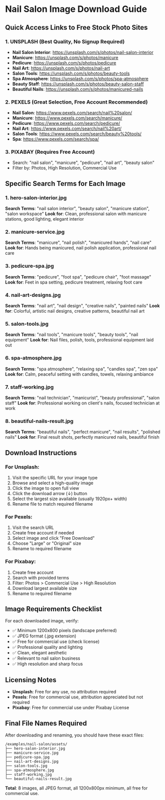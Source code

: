 # Nail Salon Image Download Guide

## Quick Access Links to Free Stock Photo Sites

### 1. UNSPLASH (Best Quality, No Signup Required)
- **Nail Salon Interior**: https://unsplash.com/s/photos/nail-salon-interior
- **Manicure**: https://unsplash.com/s/photos/manicure
- **Pedicure**: https://unsplash.com/s/photos/pedicure
- **Nail Art**: https://unsplash.com/s/photos/nail-art
- **Salon Tools**: https://unsplash.com/s/photos/beauty-tools
- **Spa Atmosphere**: https://unsplash.com/s/photos/spa-atmosphere
- **Beauty Staff**: https://unsplash.com/s/photos/beauty-salon-staff
- **Beautiful Nails**: https://unsplash.com/s/photos/manicured-nails

### 2. PEXELS (Great Selection, Free Account Recommended)
- **Nail Salon**: https://www.pexels.com/search/nail%20salon/
- **Manicure**: https://www.pexels.com/search/manicure/
- **Pedicure**: https://www.pexels.com/search/pedicure/
- **Nail Art**: https://www.pexels.com/search/nail%20art/
- **Salon Tools**: https://www.pexels.com/search/beauty%20tools/
- **Spa**: https://www.pexels.com/search/spa/

### 3. PIXABAY (Requires Free Account)
- Search: "nail salon", "manicure", "pedicure", "nail art", "beauty salon"
- Filter by: Photos, High Resolution, Commercial Use

## Specific Search Terms for Each Image

### 1. hero-salon-interior.jpg
**Search Terms**: "nail salon interior", "beauty salon", "manicure station", "salon workspace"
**Look for**: Clean, professional salon with manicure stations, good lighting, elegant interior

### 2. manicure-service.jpg  
**Search Terms**: "manicure", "nail polish", "manicured hands", "nail care"
**Look for**: Hands being manicured, nail polish application, professional nail care

### 3. pedicure-spa.jpg
**Search Terms**: "pedicure", "foot spa", "pedicure chair", "foot massage"
**Look for**: Feet in spa setting, pedicure treatment, relaxing foot care

### 4. nail-art-designs.jpg
**Search Terms**: "nail art", "nail design", "creative nails", "painted nails"
**Look for**: Colorful, artistic nail designs, creative patterns, beautiful nail art

### 5. salon-tools.jpg
**Search Terms**: "nail tools", "manicure tools", "beauty tools", "nail equipment"
**Look for**: Nail files, polish, tools, professional equipment laid out

### 6. spa-atmosphere.jpg
**Search Terms**: "spa atmosphere", "relaxing spa", "candles spa", "zen spa"
**Look for**: Calm, peaceful setting with candles, towels, relaxing ambiance

### 7. staff-working.jpg
**Search Terms**: "nail technician", "manicurist", "beauty professional", "salon staff"
**Look for**: Professional working on client's nails, focused technician at work

### 8. beautiful-nails-result.jpg
**Search Terms**: "beautiful nails", "perfect manicure", "nail results", "polished nails"
**Look for**: Final result shots, perfectly manicured nails, beautiful finish

## Download Instructions

### For Unsplash:
1. Visit the specific URL for your image type
2. Browse and select a high-quality image
3. Click the image to open full view
4. Click the download arrow (↓) button
5. Select the largest size available (usually 1920px+ width)
6. Rename file to match required filename

### For Pexels:
1. Visit the search URL
2. Create free account if needed
3. Select image and click "Free Download"
4. Choose "Large" or "Original" size
5. Rename to required filename

### For Pixabay:
1. Create free account
2. Search with provided terms
3. Filter: Photos > Commercial Use > High Resolution
4. Download largest available size
5. Rename to required filename

## Image Requirements Checklist

For each downloaded image, verify:
- ✅ Minimum 1200x800 pixels (landscape preferred)
- ✅ JPEG format (.jpg extension)
- ✅ Free for commercial use (check license)
- ✅ Professional quality and lighting
- ✅ Clean, elegant aesthetic
- ✅ Relevant to nail salon business
- ✅ High resolution and sharp focus

## Licensing Notes

- **Unsplash**: Free for any use, no attribution required
- **Pexels**: Free for commercial use, attribution appreciated but not required
- **Pixabay**: Free for commercial use under Pixabay License

## Final File Names Required

After downloading and renaming, you should have these exact files:

```
/examples/nail-salon/assets/
├── hero-salon-interior.jpg
├── manicure-service.jpg
├── pedicure-spa.jpg
├── nail-art-designs.jpg
├── salon-tools.jpg
├── spa-atmosphere.jpg
├── staff-working.jpg
└── beautiful-nails-result.jpg
```

**Total**: 8 images, all JPEG format, all 1200x800px minimum, all free for commercial use.